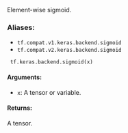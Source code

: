 Element-wise sigmoid.
### Aliases:
- `tf.compat.v1.keras.backend.sigmoid`
- `tf.compat.v2.keras.backend.sigmoid`

```
 tf.keras.backend.sigmoid(x)
```
#### Arguments:
- `x`: A tensor or variable.
#### Returns:
A tensor.

